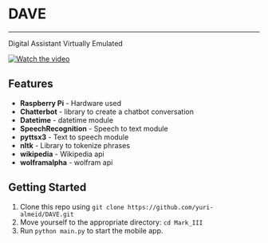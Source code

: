 # DAVE

---

Digital Assistant Virtually Emulated

[![Watch the video](https://j.gifs.com/D1gODA.gif)](https://www.youtube.com/watch?v=ydsc-WqjYlQ)

## Features

- **Raspberry Pi** - Hardware used
- **Chatterbot** - library to create a chatbot conversation
- **Datetime** -  datetime module
- **SpeechRecognition** - Speech to text module 
- **pyttsx3** -  Text to speech module
- **nltk** - Library to tokenize phrases
- **wikipedia** - Wikipedia api
- **wolframalpha** - wolfram api



## Getting Started

1. Clone this repo using `git clone https://github.com/yuri-almeid/DAVE.git`
2. Move yourself to the appropriate directory: `cd Mark_III`
3. Run `python main.py` to start the mobile app.

